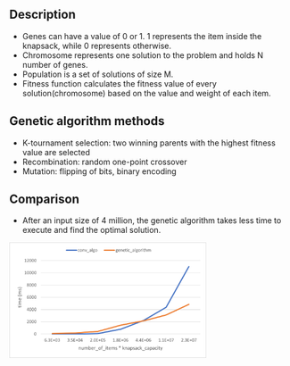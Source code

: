 ## Description

- Genes can have a value of 0 or 1. 1 represents the item inside the knapsack, while 0 represents otherwise.
- Chromosome represents one solution to the problem and holds N number of genes.
- Population is a set of solutions of size M.
- Fitness function calculates the fitness value of every solution(chromosome) based on the value and weight of each item.

## Genetic algorithm methods

- K-tournament selection: two winning parents with the highest fitness value are selected
- Recombination: random one-point crossover
- Mutation: flipping of bits, binary encoding


## Comparison

- After an input size of 4 million, the genetic algorithm takes less time to execute and find the optimal solution.

<img alt="Comparison of execution times of solving knapsack problem using a conventional algorithm and genetic algorithm" height=70% src="/plots/conv_vs_genetic.png" width=70%/>